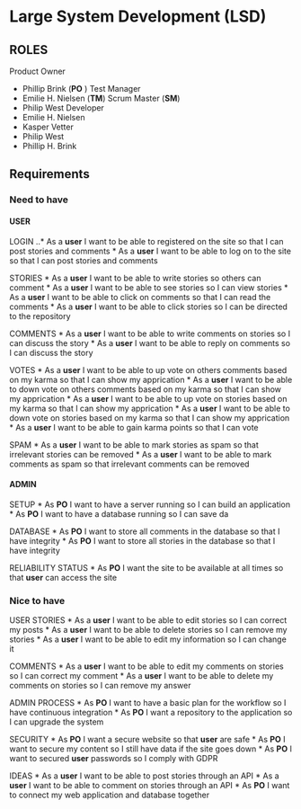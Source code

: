 # Large System Development (LSD)

## ROLES
Product Owner
- Phillip Brink (**PO** )
Test Manager
- Emilie H. Nielsen (**TM**)
Scrum Master (**SM**)
- Philip West
Developer
- Emilie H. Nielsen
- Kasper Vetter
- Philip West
- Phillip H. Brink

## Requirements

### Need to have
#### USER
  LOGIN
    ..* As a **user** I want to be able to registered on the site so that I can post stories and comments
    * As a **user** I want to be able to log on to the site so that I can post stories and comments

  STORIES
    * As a **user** I want to be able to write stories so others can comment
    * As a **user** I want to be able to see stories so I can view stories
    * As a **user** I want to be able to click on comments so that I can read the comments
    * As a **user** I want to be able to click stories so I can be directed to the repository

  COMMENTS
    * As a **user** I want to be able to write comments on stories so I can discuss the story
    * As a **user** I want to be able to reply on comments so I can discuss the story

  VOTES
    * As a **user** I want to be able to up vote on others comments based on my karma so that I can show my apprication
    * As a **user** I want to be able to down vote on others comments based on my karma so that I can show my apprication
    * As a **user** I want to be able to up vote on stories based on my karma so that I can show my apprication
    * As a **user** I want to be able to down vote on stories based on my karma so that I can show my apprication
    * As a **user** I want to be able to gain karma points so that I can vote

  SPAM
    * As a **user** I want to be able to mark stories as spam so that irrelevant stories can be removed
    * As a **user** I want to be able to mark comments as spam so that irrelevant comments can be removed

#### ADMIN
  SETUP
    * As **PO**  I want to have a server running so I can build an application
    * As **PO**  I want to have a database running so I can save da

  DATABASE
    * As **PO**  I want to store all comments in the database so that I have integrity
    * As **PO**  I want to store all stories in the database so that I have integrity

  RELIABILITY STATUS
    * As **PO**  I want the site to be available at all times so that **user** can access the site

### Nice to have
USER
  STORIES
    * As a **user** I want to be able to edit stories so I can correct my posts
    * As a **user** I want to be able to delete stories so I can remove my stories
    * As a **user** I want to be able to edit my information so I can change it

  COMMENTS
    * As a **user** I want to be able to edit my comments on stories so I can correct my comment
    * As a **user** I want to be able to delete my comments on stories so I can remove my answer

ADMIN
  PROCESS
    * As **PO**  I want to have a basic plan for the workflow so I have continuous integration
    * As **PO**  I want a repository to the application so I can upgrade the system

  SECURITY
    * As **PO**  I want a secure website so that **user** are safe
    * As **PO**  I want to secure my content so I still have data if the site goes down
    * As **PO**  I want to secured **user** passwords so I comply with GDPR

IDEAS
    * As a **user** I want to be able to post stories through an API
    * As a **user** I want to be able to comment on stories through an API
    * As **PO**  I want to connect my web application and database together
